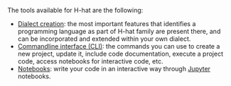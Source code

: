 The tools available for H-hat are the following:

- [Dialect creation](dialects/creation.md): the most important features that identifies a programming language as part of H-hat family are present there, and can be incorporated and extended within your own dialect.
- [Commandline interface (CLI)](cli.md): the commands you can use to create a new project, update it, include code documentation, execute a project code, access notebooks for interactive code, etc.
- [Notebooks](notebooks.md): write your code in an interactive way through [Jupyter](https://jupyter.org/) notebooks.

